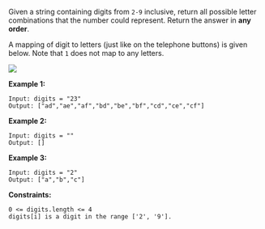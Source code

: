 Given a string containing digits from `2-9` inclusive, return all possible letter combinations that the number could represent. Return the answer in **any order**.

A mapping of digit to letters (just like on the telephone buttons) is given below. Note that `1` does not map to any letters.

![](https://assets.leetcode-cn.com/aliyun-lc-upload/original_images/17_telephone_keypad.png)

**Example 1:**

```
Input: digits = "23"
Output: ["ad","ae","af","bd","be","bf","cd","ce","cf"]
```

**Example 2:**

```
Input: digits = ""
Output: []
```

**Example 3:**

```
Input: digits = "2"
Output: ["a","b","c"]
```

**Constraints:**

```
0 <= digits.length <= 4
digits[i] is a digit in the range ['2', '9'].
```
